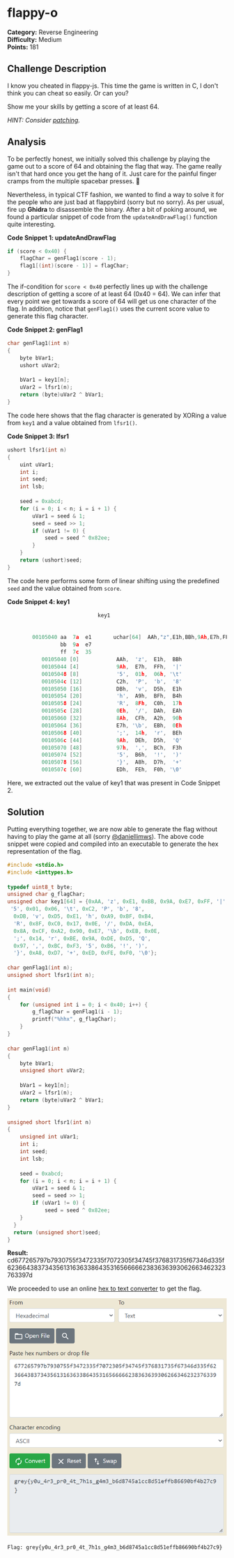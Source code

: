 # flappy-o

**Category:** Reverse Engineering<br>
**Difficulty:** Medium<br>
**Points:** 181

## Challenge Description

I know you cheated in flappy-js. This time the game is written in C, I don't think you can cheat so easily. Or can you?

Show me your skills by getting a score of at least 64.

*HINT: Consider [patching](https://www.youtube.com/watch?v=8U6JOQnOOkg).*

## Analysis

To be perfectly honest, we initially solved this challenge by playing the game out to a score of 64 and obtaining the flag that way. The game really isn't that hard once you get the hang of it. Just care for the painful finger cramps from the multiple spacebar presses. 🤕

Nevertheless, in typical CTF fashion, we wanted to find a way to solve it for the people who are just bad at flappybird (sorry but no sorry). As per usual, fire up **Ghidra** to disassemble the binary. After a bit of poking around, we found a particular snippet of code from the `updateAndDrawFlag()` function quite interesting.

**Code Snippet 1: updateAndDrawFlag**
```c
if (score < 0x40) {
    flagChar = genFlag1(score - 1);
    flag1[(int)(score - 1)] = flagChar;
}
```
The if-condition for `score < 0x40` perfectly lines up with the challenge description of getting a score of at least 64 (0x40 = 64). We can infer that every point we get towards a score of 64 will get us one character of the flag. In addition, notice that `genFlag1()` uses the current score value to generate this flag character.

**Code Snippet 2: genFlag1**
```c
char genFlag1(int n)
{
    byte bVar1;
    ushort uVar2;
  
    bVar1 = key1[n];
    uVar2 = lfsr1(n);
    return (byte)uVar2 ^ bVar1;
}
```
The code here shows that the flag character is generated by XORing a value from `key1` and a value obtained from `lfsr1()`.

**Code Snippet 3: lfsr1**
```c
ushort lfsr1(int n)
{
    uint uVar1;
    int i;
    int seed;
    int lsb;
  
    seed = 0xabcd;
    for (i = 0; i < n; i = i + 1) {
        uVar1 = seed & 1;
        seed = seed >> 1;
        if (uVar1 != 0) {
            seed = seed ^ 0x82ee;
        }
    }
    return (ushort)seed;
}
```
The code here performs some form of linear shifting using the predefined `seed` and the value obtained from `score`.

**Code Snippet 4: key1**
```c
                             key1                                            XREF[3]:     Entry Point (*) , 
                                                                                          genFlag1:001026f4 (*) , 
                                                                                          genFlag1:001026fb (R)   
        00105040 aa  7a  e1       uchar[64]  AAh,"z",E1h,BBh,9Ah,E7h,FFh,"|5",01h,06h,"\t",
                 bb  9a  e7 
                 ff  7c  35 
           00105040 [0]            AAh,  'z',  E1h,  BBh
           00105044 [4]            9Ah,  E7h,  FFh,  '|'
           00105048 [8]            '5',  01h,  06h, '\t'
           0010504c [12]           C2h,  'P',  'b',  '8'
           00105050 [16]           DBh,  'v',  D5h,  E1h
           00105054 [20]           'h',  A9h,  BFh,  B4h
           00105058 [24]           'R',  8Fh,  C0h,  17h
           0010505c [28]           0Eh,  '/',  DAh,  EAh
           00105060 [32]           8Ah,  CFh,  A2h,  90h
           00105064 [36]           E7h, '\b',  EBh,  0Eh
           00105068 [40]           ';',  14h,  'r',  BEh
           0010506c [44]           9Ah,  DEh,  D5h,  'Q'
           00105070 [48]           97h,  ',',  BCh,  F3h
           00105074 [52]           '5',  B6h,  '!',  ')'
           00105078 [56]           '}',  A8h,  D7h,  '+'
           0010507c [60]           EDh,  FEh,  F0h, '\0'

```
Here, we extracted out the value of key1 that was present in Code Snippet 2.

## Solution

Putting everything together, we are now able to generate the flag without having to play the game at all (sorry [@daniellimws](https://github.com/daniellimws)). The above code snippet were copied and compiled into an executable to generate the hex representation of the flag.

```c
#include <stdio.h>
#include <inttypes.h>

typedef uint8_t byte;
unsigned char g_flagChar;
unsigned char key1[64] = {0xAA, 'z', 0xE1, 0xBB, 0x9A, 0xE7, 0xFF, '|',
 '5', 0x01, 0x06, '\t', 0xC2, 'P', 'b', '8',
  0xDB, 'v', 0xD5, 0xE1, 'h', 0xA9, 0xBF, 0xB4, 
  'R', 0x8F, 0xC0, 0x17, 0x0E, '/', 0xDA, 0xEA,
  0x8A, 0xCF, 0xA2, 0x90, 0xE7, '\b', 0xEB, 0x0E, 
  ';', 0x14, 'r', 0xBE, 0x9A, 0xDE, 0xD5, 'Q', 
  0x97, ',', 0xBC, 0xF3, '5', 0xB6, '!', ')',
  '}', 0xA8, 0xD7, '+', 0xED, 0xFE, 0xF0, '\0'};

char genFlag1(int n);
unsigned short lfsr1(int n);

int main(void) 
{    
    for (unsigned int i = 0; i < 0x40; i++) {
        g_flagChar = genFlag1(i - 1);
        printf("%hhx", g_flagChar);
    }
}

char genFlag1(int n) 
{
    byte bVar1;
    unsigned short uVar2;
  
    bVar1 = key1[n];
    uVar2 = lfsr1(n);
    return (byte)uVar2 ^ bVar1;
}

unsigned short lfsr1(int n) 
{
    unsigned int uVar1;
    int i;
    int seed;
    int lsb;
  
    seed = 0xabcd;
    for (i = 0; i < n; i = i + 1) {
        uVar1 = seed & 1;
        seed = seed >> 1;
        if (uVar1 != 0) {
            seed = seed ^ 0x82ee;
    }
  }
  return (unsigned short)seed;
}
```

**Result:** cd677265797b7930755f3472335f7072305f34745f376831735f67346d335f62366438373435613163633864353165666662383636393062663462323763397d

We proceeded to use an online [hex to text converter](https://www.rapidtables.com/convert/number/hex-to-ascii.html) to get the flag.

![](./images/flappy-o_1.PNG)

`Flag: grey{y0u_4r3_pr0_4t_7h1s_g4m3_b6d8745a1cc8d51effb86690bf4b27c9}`
